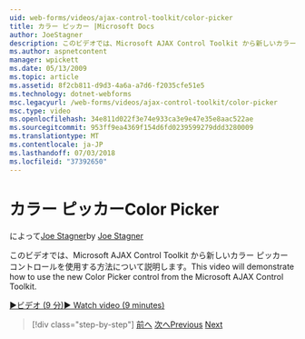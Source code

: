 ```yaml
---
uid: web-forms/videos/ajax-control-toolkit/color-picker
title: カラー ピッカー |Microsoft Docs
author: JoeStagner
description: このビデオでは、Microsoft AJAX Control Toolkit から新しいカラー ピッカー コントロールを使用する方法について説明します。
ms.author: aspnetcontent
manager: wpickett
ms.date: 05/13/2009
ms.topic: article
ms.assetid: 8f2cb811-d9d3-4a6a-a7d6-f2035cfe51e5
ms.technology: dotnet-webforms
msc.legacyurl: /web-forms/videos/ajax-control-toolkit/color-picker
msc.type: video
ms.openlocfilehash: 34e811d022f3e74e933ca3e9e47e35e8aac522ae
ms.sourcegitcommit: 953ff9ea4369f154d6fd0239599279ddd3280009
ms.translationtype: MT
ms.contentlocale: ja-JP
ms.lasthandoff: 07/03/2018
ms.locfileid: "37392650"
---
```

<a name="color-picker"></a><span data-ttu-id="14e62-103">カラー ピッカー</span><span class="sxs-lookup"><span data-stu-id="14e62-103">Color Picker</span></span>
====================
<span data-ttu-id="14e62-104">によって[Joe Stagner](https://github.com/JoeStagner)</span><span class="sxs-lookup"><span data-stu-id="14e62-104">by [Joe Stagner](https://github.com/JoeStagner)</span></span>

<span data-ttu-id="14e62-105">このビデオでは、Microsoft AJAX Control Toolkit から新しいカラー ピッカー コントロールを使用する方法について説明します。</span><span class="sxs-lookup"><span data-stu-id="14e62-105">This video will demonstrate how to use the new Color Picker control from the Microsoft AJAX Control Toolkit.</span></span>

[<span data-ttu-id="14e62-106">&#9654;ビデオ (9 分)</span><span class="sxs-lookup"><span data-stu-id="14e62-106">&#9654; Watch video (9 minutes)</span></span>](https://channel9.msdn.com/Blogs/ASP-NET-Site-Videos/color-picker)

> [!div class="step-by-step"]
> <span data-ttu-id="14e62-107">[前へ](control-extenders.md)
> [次へ](combo-box.md)</span><span class="sxs-lookup"><span data-stu-id="14e62-107">[Previous](control-extenders.md)
[Next](combo-box.md)</span></span>
